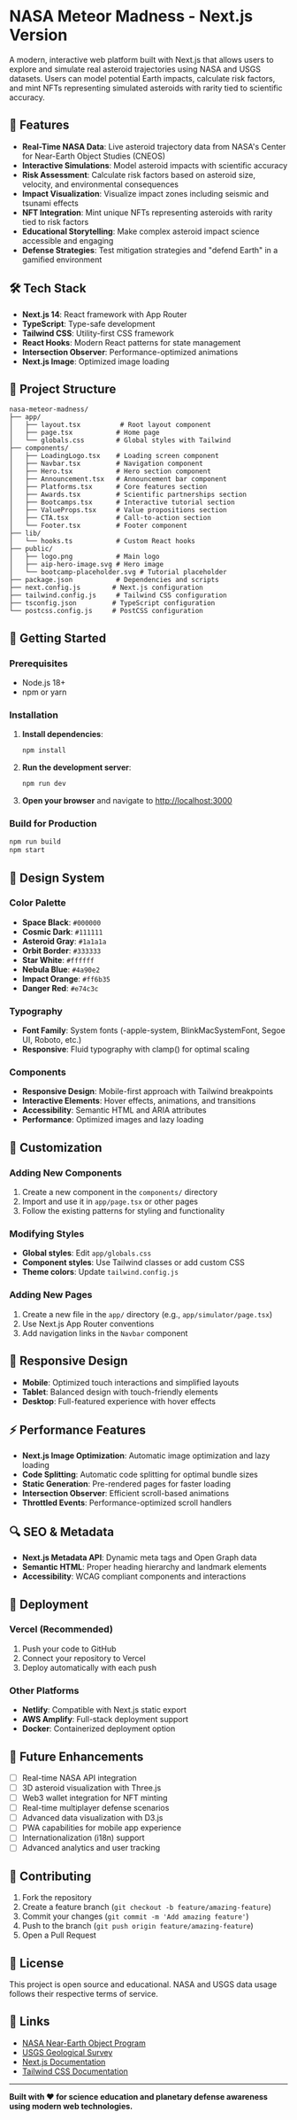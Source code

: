 # NASA Meteor Madness - Next.js Version

A modern, interactive web platform built with Next.js that allows users to explore and simulate real asteroid trajectories using NASA and USGS datasets. Users can model potential Earth impacts, calculate risk factors, and mint NFTs representing simulated asteroids with rarity tied to scientific accuracy.

## 🚀 Features

- **Real-Time NASA Data**: Live asteroid trajectory data from NASA's Center for Near-Earth Object Studies (CNEOS)
- **Interactive Simulations**: Model asteroid impacts with scientific accuracy
- **Risk Assessment**: Calculate risk factors based on asteroid size, velocity, and environmental consequences
- **Impact Visualization**: Visualize impact zones including seismic and tsunami effects
- **NFT Integration**: Mint unique NFTs representing asteroids with rarity tied to risk factors
- **Educational Storytelling**: Make complex asteroid impact science accessible and engaging
- **Defense Strategies**: Test mitigation strategies and "defend Earth" in a gamified environment

## 🛠️ Tech Stack

- **Next.js 14**: React framework with App Router
- **TypeScript**: Type-safe development
- **Tailwind CSS**: Utility-first CSS framework
- **React Hooks**: Modern React patterns for state management
- **Intersection Observer**: Performance-optimized animations
- **Next.js Image**: Optimized image loading

## 📁 Project Structure

```
nasa-meteor-madness/
├── app/
│   ├── layout.tsx          # Root layout component
│   ├── page.tsx           # Home page
│   └── globals.css        # Global styles with Tailwind
├── components/
│   ├── LoadingLogo.tsx    # Loading screen component
│   ├── Navbar.tsx         # Navigation component
│   ├── Hero.tsx           # Hero section component
│   ├── Announcement.tsx   # Announcement bar component
│   ├── Platforms.tsx      # Core features section
│   ├── Awards.tsx         # Scientific partnerships section
│   ├── Bootcamps.tsx      # Interactive tutorial section
│   ├── ValueProps.tsx     # Value propositions section
│   ├── CTA.tsx            # Call-to-action section
│   └── Footer.tsx         # Footer component
├── lib/
│   └── hooks.ts           # Custom React hooks
├── public/
│   ├── logo.png           # Main logo
│   ├── aip-hero-image.svg # Hero image
│   └── bootcamp-placeholder.svg # Tutorial placeholder
├── package.json           # Dependencies and scripts
├── next.config.js        # Next.js configuration
├── tailwind.config.js     # Tailwind CSS configuration
├── tsconfig.json         # TypeScript configuration
└── postcss.config.js     # PostCSS configuration
```

## 🚀 Getting Started

### Prerequisites

- Node.js 18+ 
- npm or yarn

### Installation

1. **Install dependencies**:
   ```bash
   npm install
   ```

2. **Run the development server**:
   ```bash
   npm run dev
   ```

3. **Open your browser** and navigate to [http://localhost:3000](http://localhost:3000)

### Build for Production

```bash
npm run build
npm start
```

## 🎨 Design System

### Color Palette
- **Space Black**: `#000000`
- **Cosmic Dark**: `#111111` 
- **Asteroid Gray**: `#1a1a1a`
- **Orbit Border**: `#333333`
- **Star White**: `#ffffff`
- **Nebula Blue**: `#4a90e2`
- **Impact Orange**: `#ff6b35`
- **Danger Red**: `#e74c3c`

### Typography
- **Font Family**: System fonts (-apple-system, BlinkMacSystemFont, Segoe UI, Roboto, etc.)
- **Responsive**: Fluid typography with clamp() for optimal scaling

### Components
- **Responsive Design**: Mobile-first approach with Tailwind breakpoints
- **Interactive Elements**: Hover effects, animations, and transitions
- **Accessibility**: Semantic HTML and ARIA attributes
- **Performance**: Optimized images and lazy loading

## 🔧 Customization

### Adding New Components

1. Create a new component in the `components/` directory
2. Import and use it in `app/page.tsx` or other pages
3. Follow the existing patterns for styling and functionality

### Modifying Styles

- **Global styles**: Edit `app/globals.css`
- **Component styles**: Use Tailwind classes or add custom CSS
- **Theme colors**: Update `tailwind.config.js`

### Adding New Pages

1. Create a new file in the `app/` directory (e.g., `app/simulator/page.tsx`)
2. Use Next.js App Router conventions
3. Add navigation links in the `Navbar` component

## 📱 Responsive Design

- **Mobile**: Optimized touch interactions and simplified layouts
- **Tablet**: Balanced design with touch-friendly elements
- **Desktop**: Full-featured experience with hover effects

## ⚡ Performance Features

- **Next.js Image Optimization**: Automatic image optimization and lazy loading
- **Code Splitting**: Automatic code splitting for optimal bundle sizes
- **Static Generation**: Pre-rendered pages for faster loading
- **Intersection Observer**: Efficient scroll-based animations
- **Throttled Events**: Performance-optimized scroll handlers

## 🔍 SEO & Metadata

- **Next.js Metadata API**: Dynamic meta tags and Open Graph data
- **Semantic HTML**: Proper heading hierarchy and landmark elements
- **Accessibility**: WCAG compliant components and interactions

## 🚀 Deployment

### Vercel (Recommended)
1. Push your code to GitHub
2. Connect your repository to Vercel
3. Deploy automatically with each push

### Other Platforms
- **Netlify**: Compatible with Next.js static export
- **AWS Amplify**: Full-stack deployment support
- **Docker**: Containerized deployment option

## 🔮 Future Enhancements

- [ ] Real-time NASA API integration
- [ ] 3D asteroid visualization with Three.js
- [ ] Web3 wallet integration for NFT minting
- [ ] Real-time multiplayer defense scenarios
- [ ] Advanced data visualization with D3.js
- [ ] PWA capabilities for mobile app experience
- [ ] Internationalization (i18n) support
- [ ] Advanced analytics and user tracking

## 🤝 Contributing

1. Fork the repository
2. Create a feature branch (`git checkout -b feature/amazing-feature`)
3. Commit your changes (`git commit -m 'Add amazing feature'`)
4. Push to the branch (`git push origin feature/amazing-feature`)
5. Open a Pull Request

## 📄 License

This project is open source and educational. NASA and USGS data usage follows their respective terms of service.

## 🔗 Links

- [NASA Near-Earth Object Program](https://cneos.jpl.nasa.gov/)
- [USGS Geological Survey](https://www.usgs.gov/)
- [Next.js Documentation](https://nextjs.org/docs)
- [Tailwind CSS Documentation](https://tailwindcss.com/docs)

---

**Built with ❤️ for science education and planetary defense awareness using modern web technologies.**
